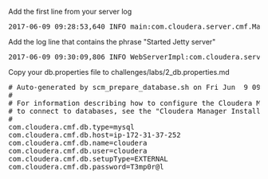 
Add the first line from your server log
<pre>
2017-06-09 09:28:53,640 INFO main:com.cloudera.server.cmf.Main: Starting SCM Server. JVM Args: [-Dlog4j.configuration=file:/etc/cloudera-scm-server/log4j.properties, -Dfile.encoding=UTF-8, -Dcmf.root.logger=INFO,LOGFILE, -Dcmf.log.dir=/var/log/cloudera-scm-server, -Dcmf.log.file=cloudera-scm-server.log, -Dcmf.jetty.threshhold=WARN, -Dcmf.schema.dir=/usr/share/cmf/schema, -Djava.awt.headless=true, -Djava.net.preferIPv4Stack=true, -Dpython.home=/usr/share/cmf/python, -XX:+UseConcMarkSweepGC, -XX:+UseParNewGC, -XX:+HeapDumpOnOutOfMemoryError, -Xmx2G, -XX:MaxPermSize=256m, -XX:+HeapDumpOnOutOfMemoryError, -XX:HeapDumpPath=/tmp, -XX:OnOutOfMemoryError=kill -9 %p], Args: [], Version: 5.10.0 (#85 built by jenkins on 20170120-1038 git: aa0b5cd5eceaefe2f971c13ab657020d96bb842a)
</pre>

Add the log line that contains the phrase "Started Jetty server"
<pre>
2017-06-09 09:30:09,806 INFO WebServerImpl:com.cloudera.server.cmf.WebServerImpl: Started Jetty server.
</pre>

Copy your db.properties file to challenges/labs/2_db.properties.md
<pre>
# Auto-generated by scm_prepare_database.sh on Fri Jun  9 09:28:46 UTC 2017
#
# For information describing how to configure the Cloudera Manager Server
# to connect to databases, see the "Cloudera Manager Installation Guide."
#
com.cloudera.cmf.db.type=mysql
com.cloudera.cmf.db.host=ip-172-31-37-252
com.cloudera.cmf.db.name=cloudera
com.cloudera.cmf.db.user=cloudera
com.cloudera.cmf.db.setupType=EXTERNAL
com.cloudera.cmf.db.password=T3mp0r@l
</pre>